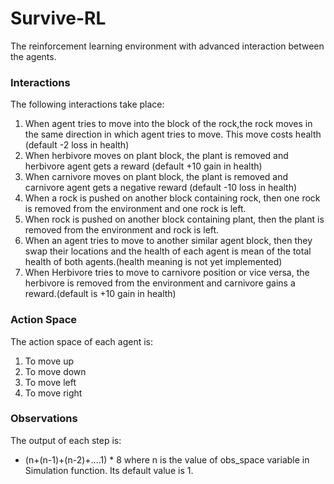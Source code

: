 # Survive-RL
The reinforcement learning environment with advanced interaction between the agents.

### Interactions
The following interactions take place:
1. When agent tries to move into the block of the rock,the rock moves
in the same direction in which agent tries to move. This move
costs health (default -2 loss in health)
2. When herbivore moves on plant block, the plant is removed and 
herbivore agent gets a reward (default +10 gain in health)
3. When carnivore moves on plant block, the plant is removed and 
carnivore agent gets a negative reward (default -10 loss in health)
4. When a rock is pushed on another block containing rock, then one rock is removed
from the environment and one rock is left.
5. When rock is pushed on another block containing plant, then the plant is removed
from the environment and rock is left.
6. When an agent tries to move to another similar agent block, then they swap their locations
and the health of each agent is mean of the total health of both agents.(health meaning is not yet implemented)
7. When Herbivore tries to move to carnivore position or vice versa, the herbivore is
removed from the environment and carnivore gains a reward.(default is +10 gain in health)





### Action Space
The action space of each agent is:
1. To move up
2. To move down
3. To move left
4. To move right

### Observations
The output of each step is:
- (n+(n-1)+(n-2)+....1) * 8 where n is the value of obs_space variable
in Simulation function. Its default value is 1.